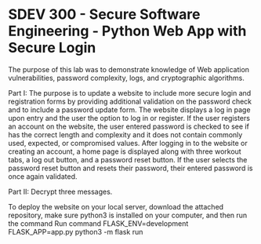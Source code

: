 # SDEV 300 - Secure Software Engineering - Python Web App with Secure Login

The purpose of this lab was to demonstrate knowledge of Web application vulnerabilities, password complexity, logs, and cryptographic algorithms. 

Part I: The purpose is to update a website to include more secure login and registration forms by providing additional
validation on the password check and to include a password update form. The website displays a
log in page upon entry and the user the option to log in or register. If the user registers an account
on the website, the user entered password is checked to see if has the correct length and
complexity and it does not contain commonly used, expected, or compromised values. After
logging in to the website or creating an account, a home page is displayed along with three
workout tabs, a log out button, and a password reset button. If the user selects the password reset
button and resets their password, their entered password is once again validated. 

Part II: Decrypt three messages.

To deploy the website on your local server, download the attached repository, make sure python3 is installed on your computer, and then run the 
command Run command FLASK_ENV=development FLASK_APP=app.py python3 -m flask run
